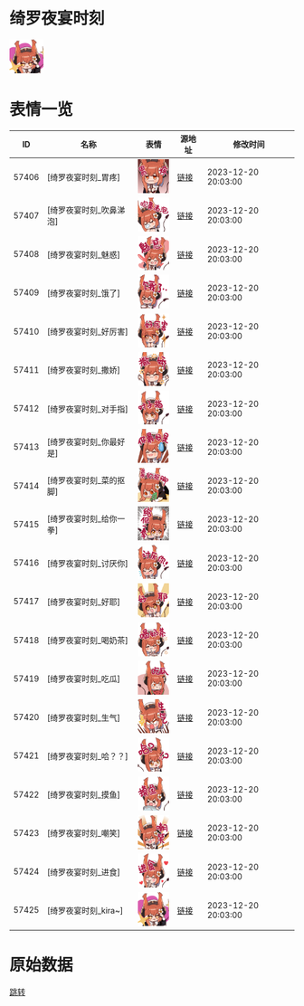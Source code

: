 # 绮罗夜宴时刻

<img src="./cover.png" height="60" alt="cover" />

# 表情一览

|ID|名称|表情|源地址|修改时间|
|----|----|----|----|----|
|57406|[绮罗夜宴时刻_胃疼]|<img src="./pic/057406_%5B绮罗夜宴时刻_胃疼%5D.png" height="60" alt="胃疼"/>|[链接](https://i0.hdslb.com/bfs/garb/25c0cd1f264c4e62f56c105220356ceee27404b1.png)|2023-12-20 20:03:00|
|57407|[绮罗夜宴时刻_吹鼻涕泡]|<img src="./pic/057407_%5B绮罗夜宴时刻_吹鼻涕泡%5D.png" height="60" alt="吹鼻涕泡"/>|[链接](https://i0.hdslb.com/bfs/garb/ccf8326d5a608da31173ab52dee71843336ce954.png)|2023-12-20 20:03:00|
|57408|[绮罗夜宴时刻_魅惑]|<img src="./pic/057408_%5B绮罗夜宴时刻_魅惑%5D.png" height="60" alt="魅惑"/>|[链接](https://i0.hdslb.com/bfs/garb/b6e4d0a0bab5067d70aaa942bfa99e11a87f2ee8.png)|2023-12-20 20:03:00|
|57409|[绮罗夜宴时刻_饿了]|<img src="./pic/057409_%5B绮罗夜宴时刻_饿了%5D.png" height="60" alt="饿了"/>|[链接](https://i0.hdslb.com/bfs/garb/31be2f6c7cc66d173e55f0e188e442e1e1e54470.png)|2023-12-20 20:03:00|
|57410|[绮罗夜宴时刻_好厉害]|<img src="./pic/057410_%5B绮罗夜宴时刻_好厉害%5D.png" height="60" alt="好厉害"/>|[链接](https://i0.hdslb.com/bfs/garb/96081b5ff4292972ddf964b05b56ef621621625a.png)|2023-12-20 20:03:00|
|57411|[绮罗夜宴时刻_撒娇]|<img src="./pic/057411_%5B绮罗夜宴时刻_撒娇%5D.png" height="60" alt="撒娇"/>|[链接](https://i0.hdslb.com/bfs/garb/42ac536f1b151031a17c8df0b4cc6bbf9baef456.png)|2023-12-20 20:03:00|
|57412|[绮罗夜宴时刻_对手指]|<img src="./pic/057412_%5B绮罗夜宴时刻_对手指%5D.png" height="60" alt="对手指"/>|[链接](https://i0.hdslb.com/bfs/garb/c75cd2e5f8ce83f993c238431df0cd7a4e629257.png)|2023-12-20 20:03:00|
|57413|[绮罗夜宴时刻_你最好是]|<img src="./pic/057413_%5B绮罗夜宴时刻_你最好是%5D.png" height="60" alt="你最好是"/>|[链接](https://i0.hdslb.com/bfs/garb/3db5dfaea4d5e3387b90147ca9f9234a86009704.png)|2023-12-20 20:03:00|
|57414|[绮罗夜宴时刻_菜的抠脚]|<img src="./pic/057414_%5B绮罗夜宴时刻_菜的抠脚%5D.png" height="60" alt="菜的抠脚"/>|[链接](https://i0.hdslb.com/bfs/garb/d77de3e2b943aac5da55b1443077886989bcd28b.png)|2023-12-20 20:03:00|
|57415|[绮罗夜宴时刻_给你一拳]|<img src="./pic/057415_%5B绮罗夜宴时刻_给你一拳%5D.png" height="60" alt="给你一拳"/>|[链接](https://i0.hdslb.com/bfs/garb/2084a0da6116b476c91f4c532f19507f7db05179.png)|2023-12-20 20:03:00|
|57416|[绮罗夜宴时刻_讨厌你]|<img src="./pic/057416_%5B绮罗夜宴时刻_讨厌你%5D.png" height="60" alt="讨厌你"/>|[链接](https://i0.hdslb.com/bfs/garb/384081f8dec5c8a1cb272129571c291a4622e69d.png)|2023-12-20 20:03:00|
|57417|[绮罗夜宴时刻_好耶]|<img src="./pic/057417_%5B绮罗夜宴时刻_好耶%5D.png" height="60" alt="好耶"/>|[链接](https://i0.hdslb.com/bfs/garb/66b4e7f7a6ba62b4ef7a7790074cc480e8a1d503.png)|2023-12-20 20:03:00|
|57418|[绮罗夜宴时刻_喝奶茶]|<img src="./pic/057418_%5B绮罗夜宴时刻_喝奶茶%5D.png" height="60" alt="喝奶茶"/>|[链接](https://i0.hdslb.com/bfs/garb/900d10de5ea429854f4848eed4d5a60d63ccf677.png)|2023-12-20 20:03:00|
|57419|[绮罗夜宴时刻_吃瓜]|<img src="./pic/057419_%5B绮罗夜宴时刻_吃瓜%5D.png" height="60" alt="吃瓜"/>|[链接](https://i0.hdslb.com/bfs/garb/0528ddaf3fc7c3a349c88695b007b43c22fe24dc.png)|2023-12-20 20:03:00|
|57420|[绮罗夜宴时刻_生气]|<img src="./pic/057420_%5B绮罗夜宴时刻_生气%5D.png" height="60" alt="生气"/>|[链接](https://i0.hdslb.com/bfs/garb/fd9df5b55028fdee53f327c087e7263806bffd82.png)|2023-12-20 20:03:00|
|57421|[绮罗夜宴时刻_哈？？]|<img src="./pic/057421_%5B绮罗夜宴时刻_哈？？%5D.png" height="60" alt="哈？？"/>|[链接](https://i0.hdslb.com/bfs/garb/e18ec513e44598a68c41606360b0ad2b1d99ca34.png)|2023-12-20 20:03:00|
|57422|[绮罗夜宴时刻_摸鱼]|<img src="./pic/057422_%5B绮罗夜宴时刻_摸鱼%5D.png" height="60" alt="摸鱼"/>|[链接](https://i0.hdslb.com/bfs/garb/d980246b4b23ed84000c698cd25d1b275ba2def3.png)|2023-12-20 20:03:00|
|57423|[绮罗夜宴时刻_嘲笑]|<img src="./pic/057423_%5B绮罗夜宴时刻_嘲笑%5D.png" height="60" alt="嘲笑"/>|[链接](https://i0.hdslb.com/bfs/garb/9cfcd3a47704d61ea6a3251fdc09eaf727e572ad.png)|2023-12-20 20:03:00|
|57424|[绮罗夜宴时刻_进食]|<img src="./pic/057424_%5B绮罗夜宴时刻_进食%5D.png" height="60" alt="进食"/>|[链接](https://i0.hdslb.com/bfs/garb/da5c8c0fcd0afd77c5aef736c121790e15d1f743.png)|2023-12-20 20:03:00|
|57425|[绮罗夜宴时刻_kira~]|<img src="./pic/057425_%5B绮罗夜宴时刻_kira~%5D.png" height="60" alt="kira~"/>|[链接](https://i0.hdslb.com/bfs/garb/fa310a73fcceca4bc1d0fad171829abef5b201ea.png)|2023-12-20 20:03:00|

# 原始数据

[跳转](./raw.json)

